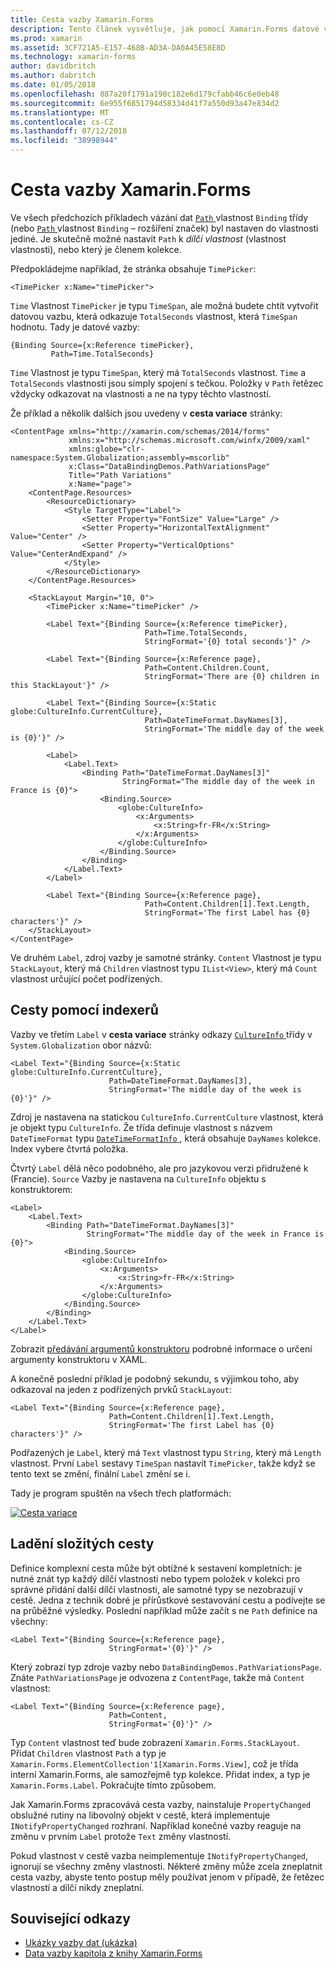 ```yaml
---
title: Cesta vazby Xamarin.Forms
description: Tento článek vysvětluje, jak pomocí Xamarin.Forms datové vazby pro přístup k podvlastností a členové kolekce se cesta k vlastnosti třídy vazby.
ms.prod: xamarin
ms.assetid: 3CF721A5-E157-468B-AD3A-DA0A45E58E8D
ms.technology: xamarin-forms
author: davidbritch
ms.author: dabritch
ms.date: 01/05/2018
ms.openlocfilehash: 887a20f1791a190c182e6d179cfabb46c6e0eb48
ms.sourcegitcommit: 6e955f6851794d58334d41f7a550d93a47e834d2
ms.translationtype: MT
ms.contentlocale: cs-CZ
ms.lasthandoff: 07/12/2018
ms.locfileid: "38998944"
---
```

# <a name="xamarinforms-binding-path"></a>Cesta vazby Xamarin.Forms

Ve všech předchozích příkladech vázání dat [ `Path` ](xref:Xamarin.Forms.Binding.Path) vlastnost `Binding` třídy (nebo [ `Path` ](xref:Xamarin.Forms.Xaml.BindingExtension.Path) vlastnost `Binding` – rozšíření značek) byl nastaven do vlastnosti jediné. Je skutečně možné nastavit `Path` k *dílčí vlastnost* (vlastnost vlastnosti), nebo který je členem kolekce.

Předpokládejme například, že stránka obsahuje `TimePicker`:

```xaml
<TimePicker x:Name="timePicker">
```

`Time` Vlastnost `TimePicker` je typu `TimeSpan`, ale možná budete chtít vytvořit datovou vazbu, která odkazuje `TotalSeconds` vlastnost, která `TimeSpan` hodnotu. Tady je datové vazby:

```xaml
{Binding Source={x:Reference timePicker},
         Path=Time.TotalSeconds}
```

`Time` Vlastnost je typu `TimeSpan`, který má `TotalSeconds` vlastnost. `Time` a `TotalSeconds` vlastnosti jsou simply spojení s tečkou. Položky v `Path` řetězec vždycky odkazovat na vlastnosti a ne na typy těchto vlastností.

Že příklad a několik dalších jsou uvedeny v **cesta variace** stránky:

```xaml
<ContentPage xmlns="http://xamarin.com/schemas/2014/forms"
             xmlns:x="http://schemas.microsoft.com/winfx/2009/xaml"
             xmlns:globe="clr-namespace:System.Globalization;assembly=mscorlib"
             x:Class="DataBindingDemos.PathVariationsPage"
             Title="Path Variations"
             x:Name="page">
    <ContentPage.Resources>
        <ResourceDictionary>
            <Style TargetType="Label">
                <Setter Property="FontSize" Value="Large" />
                <Setter Property="HorizontalTextAlignment" Value="Center" />
                <Setter Property="VerticalOptions" Value="CenterAndExpand" />
            </Style>
        </ResourceDictionary>
    </ContentPage.Resources>

    <StackLayout Margin="10, 0">
        <TimePicker x:Name="timePicker" />

        <Label Text="{Binding Source={x:Reference timePicker},
                              Path=Time.TotalSeconds,
                              StringFormat='{0} total seconds'}" />

        <Label Text="{Binding Source={x:Reference page},
                              Path=Content.Children.Count,
                              StringFormat='There are {0} children in this StackLayout'}" />

        <Label Text="{Binding Source={x:Static globe:CultureInfo.CurrentCulture},
                              Path=DateTimeFormat.DayNames[3],
                              StringFormat='The middle day of the week is {0}'}" />

        <Label>
            <Label.Text>
                <Binding Path="DateTimeFormat.DayNames[3]"
                         StringFormat="The middle day of the week in France is {0}">
                    <Binding.Source>
                        <globe:CultureInfo>
                            <x:Arguments>
                                <x:String>fr-FR</x:String>
                            </x:Arguments>
                        </globe:CultureInfo>
                    </Binding.Source>
                </Binding>
            </Label.Text>
        </Label>

        <Label Text="{Binding Source={x:Reference page},
                              Path=Content.Children[1].Text.Length,
                              StringFormat='The first Label has {0} characters'}" />
    </StackLayout>
</ContentPage>
```

Ve druhém `Label`, zdroj vazby je samotné stránky. `Content` Vlastnost je typu `StackLayout`, který má `Children` vlastnost typu `IList<View>`, který má `Count` vlastnost určující počet podřízených.

## <a name="paths-with-indexers"></a>Cesty pomocí indexerů

Vazby ve třetím `Label` v **cesta variace** stránky odkazy [ `CultureInfo` ](xref:System.Globalization.CultureInfo) třídy v `System.Globalization` obor názvů:

```xaml
<Label Text="{Binding Source={x:Static globe:CultureInfo.CurrentCulture},
                      Path=DateTimeFormat.DayNames[3],
                      StringFormat='The middle day of the week is {0}'}" />
```

Zdroj je nastavena na statickou `CultureInfo.CurrentCulture` vlastnost, která je objekt typu `CultureInfo`. Že třída definuje vlastnost s názvem `DateTimeFormat` typu [ `DateTimeFormatInfo` ](xref:System.Globalization.DateTimeFormatInfo) , která obsahuje `DayNames` kolekce. Index vybere čtvrtá položka.

Čtvrtý `Label` dělá něco podobného, ale pro jazykovou verzi přidružené k (Francie). `Source` Vazby je nastavena na `CultureInfo` objektu s konstruktorem:

```xaml
<Label>
    <Label.Text>
        <Binding Path="DateTimeFormat.DayNames[3]"
                 StringFormat="The middle day of the week in France is {0}">
            <Binding.Source>
                <globe:CultureInfo>
                    <x:Arguments>
                        <x:String>fr-FR</x:String>
                    </x:Arguments>
                </globe:CultureInfo>
            </Binding.Source>
        </Binding>
    </Label.Text>
</Label>
```

Zobrazit [předávání argumentů konstruktoru](~/xamarin-forms/xaml/passing-arguments.md#constructor_arguments) podrobné informace o určení argumenty konstruktoru v XAML.

A konečně poslední příklad je podobný sekundu, s výjimkou toho, aby odkazoval na jeden z podřízených prvků `StackLayout`:

```xaml
<Label Text="{Binding Source={x:Reference page},
                      Path=Content.Children[1].Text.Length,
                      StringFormat='The first Label has {0} characters'}" />
```

Podřazených je `Label`, který má `Text` vlastnost typu `String`, který má `Length` vlastnost. První `Label` sestavy `TimeSpan` nastavit `TimePicker`, takže když se tento text se změní, finální `Label` změní se i.

Tady je program spuštěn na všech třech platformách:

[![Cesta variace](binding-path-images/pathvariations-small.png "cesta variace")](binding-path-images/pathvariations-large.png#lightbox "variace cesta")

## <a name="debugging-complex-paths"></a>Ladění složitých cesty

Definice komplexní cesta může být obtížné k sestavení kompletních: je nutné znát typ každý dílčí vlastnosti nebo typem položek v kolekci pro správné přidání další dílčí vlastnosti, ale samotné typy se nezobrazují v cestě. Jedna z technik dobré je přírůstkové sestavování cestu a podívejte se na průběžné výsledky. Poslední například může začít s ne `Path` definice na všechny:

```xaml
<Label Text="{Binding Source={x:Reference page},
                      StringFormat='{0}'}" />
```

Který zobrazí typ zdroje vazby nebo `DataBindingDemos.PathVariationsPage`. Znáte `PathVariationsPage` je odvozena z `ContentPage`, takže má `Content` vlastnost:

```xaml
<Label Text="{Binding Source={x:Reference page},
                      Path=Content,
                      StringFormat='{0}'}" />
```

Typ `Content` vlastnost teď bude zobrazení `Xamarin.Forms.StackLayout`. Přidat `Children` vlastnost `Path` a typ je `Xamarin.Forms.ElementCollection'1[Xamarin.Forms.View]`, což je třída interní Xamarin.Forms, ale samozřejmě typ kolekce. Přidat index, a typ je `Xamarin.Forms.Label`. Pokračujte tímto způsobem.

Jak Xamarin.Forms zpracovává cesta vazby, nainstaluje `PropertyChanged` obslužné rutiny na libovolný objekt v cestě, která implementuje `INotifyPropertyChanged` rozhraní. Například konečné vazby reaguje na změnu v prvním `Label` protože `Text` změny vlastností.

Pokud vlastnost v cestě vazba neimplementuje `INotifyPropertyChanged`, ignorují se všechny změny vlastnosti. Některé změny může zcela zneplatnit cesta vazby, abyste tento postup měly používat jenom v případě, že řetězec vlastností a dílčí nikdy zneplatní.



## <a name="related-links"></a>Související odkazy

- [Ukázky vazby dat (ukázka)](https://developer.xamarin.com/samples/xamarin-forms/DataBindingDemos/)
- [Data vazby kapitola z knihy Xamarin.Forms](~/xamarin-forms/creating-mobile-apps-xamarin-forms/summaries/chapter16.md)
